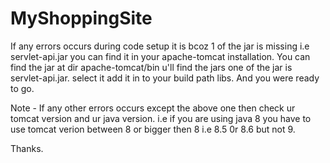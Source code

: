 # MyShoppingSite

If any errors occurs during code setup it is bcoz 1 of the jar is missing i.e servlet-api.jar you can find it in your apache-tomcat installation.
You can find the jar at dir apache-tomcat/bin u'll find the jars one of the jar is servlet-api.jar.
select it add it in to your build path libs.
And you were ready to go.

Note - If any other errors occurs except the above one then check ur tomcat version and ur java version.
       i.e if you are using java 8 you have to use tomcat verion between 8 or bigger then 8 i.e 8.5 0r 8.6 but not 9.
       
Thanks.
